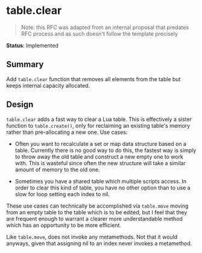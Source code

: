 # table.clear

> Note: this RFC was adapted from an internal proposal that predates RFC process and as such doesn't follow the template precisely

**Status**: Implemented

## Summary

Add `table.clear` function that removes all elements from the table but keeps internal capacity allocated.

## Design

`table.clear` adds a fast way to clear a Lua table. This is effectively a sister function to `table.create()`, only for reclaiming an existing table's memory rather than pre-allocating a new one. Use cases:

* Often you want to recalculate a set or map data structure based on a table. Currently there is no good way to do this, the fastest way is simply to throw away the old table and construct a new empty one to work with. This is wasteful since often the new structure will take a similar amount of memory to the old one.

* Sometimes you have a shared table which multiple scripts access. In order to clear this kind of table, you have no other option than to use a slow for loop setting each index to nil.

These use cases can technically be accomplished via `table.move` moving from an empty table to the table which is to be edited, but I feel that they are frequent enough to warrant a clearer more understandable method which has an opportunity to be more efficient.

Like `table.move`, does not invoke any metamethods. Not that it would anyways, given that assigning nil to an index never invokes a metamethod.
